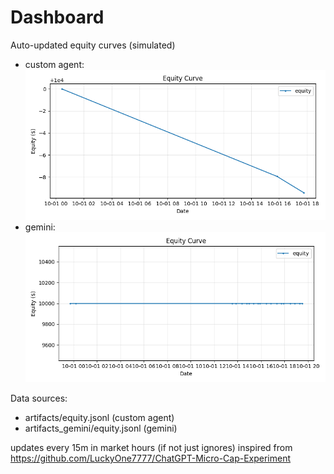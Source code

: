 # Dashboard

Auto-updated equity curves (simulated)

- custom agent: ![Equity Curve](artifacts/equity.png?v=7e4cb6a)
- gemini: ![Equity Curve (Gemini)](artifacts_gemini/equity.png?v=7e4cb6a)

Data sources:
- artifacts/equity.jsonl (custom agent)
- artifacts_gemini/equity.jsonl (gemini)

updates every 15m in market hours (if not just ignores)
inspired from https://github.com/LuckyOne7777/ChatGPT-Micro-Cap-Experiment